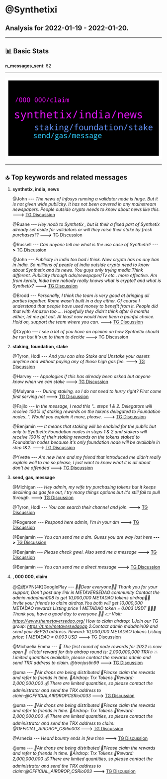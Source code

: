 # **@Synthetixi**
 ## Analysis for **2022-01-19** - **2022-01-20**.

---

## 📊 **Basic Stats**

**n_messages_sent**: 62

---
![wordcloud](Synthetixi_1Days_wordcloud.png)

---


## 🔝 **Top keywords and related messages**

1. **synthetix, india, news**

    @John --- *The news of Infosys running a validator node is huge. But it is not given wide publicity. It has not been covered in any mainstream newspapers. People outside crypto needs to know about news like this.* **--->** [TG Discussion](https://t.me/Synthetixi/18763)

    @Ruane --- *Hey noob to Synthetix , but is their a fixed part of Synthetix already set aside for validators or will they raise their stake by fresh purchases??* **--->** [TG Discussion](https://t.me/Synthetixi/18745)

    @Russell --- *Can anyone tell me what is the use case of Synthetix?* **--->** [TG Discussion](https://t.me/Synthetixi/18747)

    @John --- *Publicity in india too bad i think. Now crypto has no any ban in India. So millions of people of india outside crypto need to know about Synthetix and its news. You guys only trying media.Think different. Publicity through ads/newspaper/Tv etc..  more effective. Am from kerala, India here nobody really knows what is crypto?  and what is Synthetix?* **--->** [TG Discussion](https://t.me/Synthetixi/18767)

    @Brodd --- *Personally, I think the team is very good at bringing all parties together. Rome wasn't built in a day either. Of course I understand that people have used money to benefit from it. People did that with Amazon too .... Hopefully they didn't think after 6 months either, let me get out. At least now would have been a painful choice. Hold on, support the team where you can.* **--->** [TG Discussion](https://t.me/Synthetixi/18789)

    @Crypto --- *I see a lot of you have an opinion on how Synthetix should be run but it's up to them to decide* **--->** [TG Discussion](https://t.me/Synthetixi/18766)

2. **staking, foundation, stake**

    @Tyron_Hodl --- *And you can also Stake and Unstake your assets anytime and without paying any of those high gas fee.* **--->** [TG Discussion](https://t.me/Synthetixi/18820)

    @Harvey --- *Appologies if this has already been asked but anyone know when we can stake* **--->** [TG Discussion](https://t.me/Synthetixi/18798)

    @Mulyana --- *During staking, so I do not need to hurry right? First come first serving not* **--->** [TG Discussion](https://t.me/Synthetixi/18791)

    @Fajilo --- *In the message, I read this ".. steps 1 & 2. Delegators will receive 100% of staking rewards on the tokens delegated to Foundation nodes..". Would you explain it more, please.* **--->** [TG Discussion](https://t.me/Synthetixi/18802)

    @Benjamin --- *It means that staking will be enabled for the public but only to Synthetix Foundation nodes in steps 1 & 2 and stakers will receive 100% of their staking rewards on the tokens staked to Foundation nodes because it's only foundation node will be available in step 1&2.* **--->** [TG Discussion](https://t.me/Synthetixi/18803)

    @Yvette --- *Am new here and my friend that introduced me didn't really explain well to me so please, I just want to know what it is all about don't be offended* **--->** [TG Discussion](https://t.me/Synthetixi/18842)

3. **send, gas, message**

    @Michigan --- *Hey admin, my wife try purchasing tokens but it keeps declining as gas fee out, I try many things options but it's still fail to pull through.* **--->** [TG Discussion](https://t.me/Synthetixi/18795)

    @Tyron_Hodl --- *You can search their channel and join.* **--->** [TG Discussion](https://t.me/Synthetixi/18823)

    @Rogerson --- *Respond here admin, I'm in your dm* **--->** [TG Discussion](https://t.me/Synthetixi/18854)

    @Benjamin --- *You can send me a dm. Guess you are way lost here* **--->** [TG Discussion](https://t.me/Synthetixi/18843)

    @Benjamin --- *Please check gwei.  Also send me a message* **--->** [TG Discussion](https://t.me/Synthetixi/18796)

    @Benjamin --- *You can send me a direct message* **--->** [TG Discussion](https://t.me/Synthetixi/18755)

4. **, 000 000, claim**

    @总统VPN[4K]GooglePlay --- *📣📣Dear everyone📣📣 Thank you for your support, Don't post any link in METAVERSEDAO community Contact the admin mdadmin008 to get 10,000,000 METADAO tokens airdrop🔔🔔 Invite your friends to claim airdrop.You both will get 10,000,000 METADAO rewards Listing price 1 METADAO token = 0.003 USDT 💸💸💸 Thank you, have a good day to everyone 🤝🤝 👉 Visit: https://www.themetaversedao.org/  How to claim airdrop: 1.Join our TG group: https://t.me/metaversedaogp 2.Contact admin mdadmin09 and send your BEP20 address. Reward: 10,000,000 METADAO tokens Listing price: 1 METADAO = 0.003 USD* **--->** [TG Discussion](https://t.me/Synthetixi/18871)

    @Michaelia Emma --- *🌈 The first round of node rewards for 2022 is now open 🌈   🔥Total reward for this airdrop round is: 2,000,000,000 TRX🔥  💥 Limited quantities available, please contact the rewards admin and send TRX address to claim. @tronjustin99* **--->** [TG Discussion](https://t.me/Synthetixi/18876)

    @uma --- *🔰Air drops are being distributed 🎁Please claim the rewards and refer to friends in time. 🌈Airdrop: Trx Tokens 🔹Reward: 2,000,000,000 💰 There are limited quantities, so please contact the administrator and send the TRX address to claim:@OFFICIALAIRDROPCSRio0033* **--->** [TG Discussion](https://t.me/Synthetixi/18862)

    @uma --- *🔰Air drops are being distributed 🎁Please claim the rewards and refer to friends in time. 🌈Airdrop: Trx Tokens 🔹Reward: 2,000,000,000 💰 There are limited quantities, so please contact the administrator and send the TRX address to claim:  @OFFICIAL_AIRDROP_CSRio003* **--->** [TG Discussion](https://t.me/Synthetixi/18859)

    @Arnezia --- *Heard bounty ends in few time* **--->** [TG Discussion](https://t.me/Synthetixi/18848)

    @uma --- *🔰Air drops are being distributed 🎁Please claim the rewards and refer to friends in time. 🌈Airdrop: Trx Tokens 🔹Reward: 2,000,000,000 💰 There are limited quantities, so please contact the administrator and send the TRX address to claim:@OFFICIAL_AIRDROP_CSRio003* **--->** [TG Discussion](https://t.me/Synthetixi/18861)

